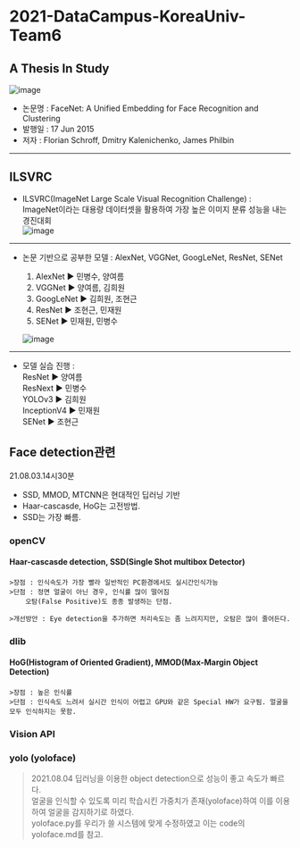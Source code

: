 # 2021-DataCampus-KoreaUniv-Team6

## A Thesis In Study
![image](https://user-images.githubusercontent.com/87224039/126871730-9a8d43cd-5b5c-4cbe-a7c8-a946f5de6ccc.png)

* 논문명 : FaceNet: A Unified Embedding for Face Recognition and Clustering
* 발행일 : 17 Jun 2015
* 저자 : Florian Schroff, Dmitry Kalenichenko, James Philbin
----------------------------------------------------   

## ILSVRC
* ILSVRC(ImageNet Large Scale Visual Recognition Challenge) :   
  ImageNet이라는 대용량 데이터셋을 활용하여 가장 높은 이미지 분류 성능을 내는 경진대회   
  ![image](https://user-images.githubusercontent.com/87224039/127144600-c51b7050-9c9a-477b-b8b2-b9084aa3478b.png)   
----------------------------------------------------   
* 논문 기반으로 공부한 모델 : AlexNet, VGGNet, GoogLeNet, ResNet, SENet   
  1. AlexNet ▶ 민병수, 양여름   
  2. VGGNet ▶ 양여름, 김희원   
  3. GoogLeNet ▶ 김희원, 조현근   
  4. ResNet ▶ 조현근, 민재원   
  5. SENet ▶ 민재원, 민병수   

  ![image](https://user-images.githubusercontent.com/67731178/127153824-f0f9f484-876d-4181-9ccf-d531f61e438b.png)   
----------------------------------------------------   
* 모델 실습 진행 :   
  ResNet      ▶ 양여름   
  ResNext     ▶ 민병수   
  YOLOv3      ▶ 김희원    
  InceptionV4 ▶ 민재원   
  SENet       ▶ 조현근   


## Face detection관련
21.08.03.14시30분
* SSD, MMOD, MTCNN은 현대적인 딥러닝 기반
* Haar-cascasde, HoG는 고전방법.
* SSD는 가장 빠름.

### openCV 
#### Haar-cascasde detection, SSD(Single Shot multibox Detector)
	>장점 : 인식속도가 가장 빨라 일반적인 PC환경에서도 실시간인식가능
	>단점 : 정면 얼굴이 아닌 경우, 인식률 많이 떨어짐
		오탐(False Positive)도 종종 발생하는 단점.

	>개선방안 : Eye detection을 추가하면 처리속도는 좀 느려지지만, 오탐은 많이 줄어든다.

### dlib
#### HoG(Histogram of Oriented Gradient), MMOD(Max-Margin Object Detection)
	>장점 : 높은 인식률
	>단점 : 인식속도 느려서 실시간 인식이 어렵고 GPU와 같은 Special HW가 요구됨. 얼굴을 모두 인식하지는 못함.


### Vision API

### yolo (yoloface)
> 2021.08.04
딥러닝을 이용한 object detection으로 성능이 좋고 속도가 빠르다.   
얼굴을 인식할 수 있도록 미리 학습시킨 가중치가 존재(yoloface)하여 이를 이용하여 얼굴을 감지하기로 하였다.   
yoloface.py를 우리가 쓸 시스템에 맞게 수정하였고 이는 code의 yoloface.md를 참고.
